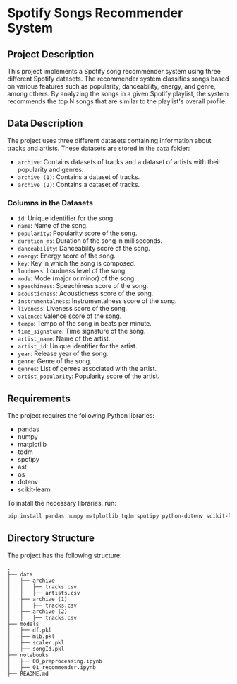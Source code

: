 # Spotify Songs Recommender System

## Project Description

This project implements a Spotify song recommender system using three different Spotify datasets. The recommender system classifies songs based on various features such as popularity, danceability, energy, and genre, among others. By analyzing the songs in a given Spotify playlist, the system recommends the top N songs that are similar to the playlist's overall profile.

## Data Description

The project uses three different datasets containing information about tracks and artists. These datasets are stored in the `data` folder:

- `archive`: Contains datasets of tracks and a dataset of artists with their popularity and genres.
- `archive (1)`: Contains a dataset of tracks.
- `archive (2)`: Contains a dataset of tracks.

### Columns in the Datasets

- `id`: Unique identifier for the song.
- `name`: Name of the song.
- `popularity`: Popularity score of the song.
- `duration_ms`: Duration of the song in milliseconds.
- `danceability`: Danceability score of the song.
- `energy`: Energy score of the song.
- `key`: Key in which the song is composed.
- `loudness`: Loudness level of the song.
- `mode`: Mode (major or minor) of the song.
- `speechiness`: Speechiness score of the song.
- `acousticness`: Acousticness score of the song.
- `instrumentalness`: Instrumentalness score of the song.
- `liveness`: Liveness score of the song.
- `valence`: Valence score of the song.
- `tempo`: Tempo of the song in beats per minute.
- `time_signature`: Time signature of the song.
- `artist_name`: Name of the artist.
- `artist_id`: Unique identifier for the artist.
- `year`: Release year of the song.
- `genre`: Genre of the song.
- `genres`: List of genres associated with the artist.
- `artist_popularity`: Popularity score of the artist.

## Requirements

The project requires the following Python libraries:

- pandas
- numpy
- matplotlib
- tqdm
- spotipy
- ast
- os
- dotenv
- scikit-learn

To install the necessary libraries, run:

```bash
pip install pandas numpy matplotlib tqdm spotipy python-dotenv scikit-learn
```

## Directory Structure

The project has the following structure:

```
.
├── data
│   ├── archive
│   │   ├── tracks.csv
│   │   ├── artists.csv
│   ├── archive (1)
│   │   ├── tracks.csv
│   ├── archive (2)
│   │   ├── tracks.csv
├── models
│   ├── df.pkl
│   ├── mlb.pkl
│   ├── scaler.pkl
│   ├── songId.pkl
├── notebooks
│   ├── 00_preprocessing.ipynb
│   ├── 01_recommender.ipynb
├── README.md
```
